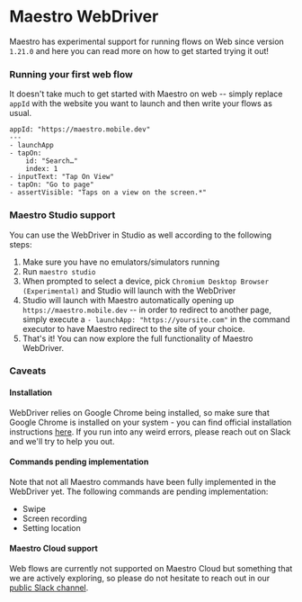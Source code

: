 # Maestro WebDriver

Maestro has experimental support for running flows on Web since version `1.21.0` and here you can read more on how to get started trying it out!

### Running your first web flow

It doesn't take much to get started with Maestro on web -- simply replace `appId` with the website you want to launch and then write your flows as usual.

```
appId: "https://maestro.mobile.dev"
---
- launchApp
- tapOn:
    id: "Search…"
    index: 1
- inputText: "Tap On View"
- tapOn: "Go to page"
- assertVisible: "Taps on a view on the screen.*"
```

### Maestro Studio support

You can use the WebDriver in Studio as well according to the following steps:

1. Make sure you have no emulators/simulators running
2. Run `maestro studio`
3. When prompted to select a device, pick `Chromium Desktop Browser (Experimental)` and Studio will launch with the WebDriver
4. Studio will launch with Maestro automatically opening up `https://maestro.mobile.dev` -- in order to redirect to another page, simply execute a `- launchApp: "https://yoursite.com"` in the command executor to have Maestro redirect to the site of your choice.
5. That's it! You can now explore the full functionality of Maestro WebDriver.&#x20;

### Caveats

#### Installation

WebDriver relies on Google Chrome being installed, so make sure that Google Chrome is installed on your system - you can find official installation instructions [here](https://support.google.com/chrome/answer/95346?hl=en\&co=GENIE.Platform%3DDesktop). If you run into any weird errors, please reach out on Slack and we'll try to help you out.

#### Commands pending implementation

Note that not all Maestro commands have been fully implemented in the WebDriver yet. The following commands are pending implementation:

* Swipe
* Screen recording
* Setting location

#### Maestro Cloud support

Web flows are currently not supported on Maestro Cloud but something that we are actively exploring, so please do not hesitate to reach out in our [public Slack channel](https://mobile-dev-inc.slack.com/ssb/redirect).

